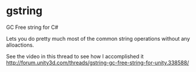 # gstring
GC Free string for C#

Lets you do pretty much most of the common string operations without any alloactions.

See the video in this thread to see how I accomplished it http://forum.unity3d.com/threads/gstring-gc-free-string-for-unity.338588/
